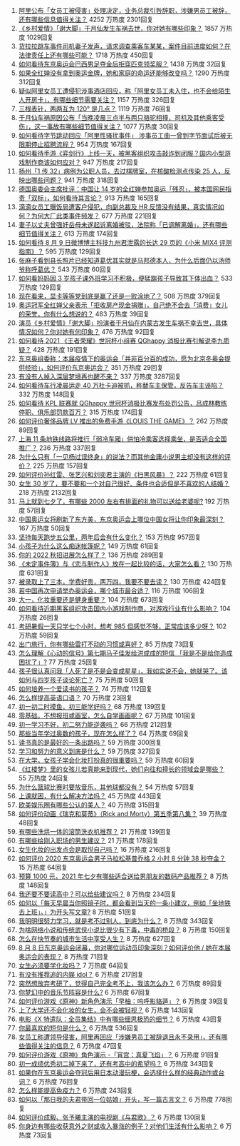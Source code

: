 1. [阿里公布「女员工被侵害」处理决定，业务总裁引咎辞职，涉嫌男员工被辞，还有哪些信息值得关注？](https://www.zhihu.com/question/478321920) 4252 万热度 2301回复
1. [《乡村爱情》「谢大脚」于月仙发生车祸去世，你对她有哪些印象？](https://www.zhihu.com/question/478406328) 1857 万热度 1029回复
1. [货拉拉跳车事件司机妻子发声，请求调查乘客车某某，案件目前进度如何？在法律责任上还有哪些可能？](https://www.zhihu.com/question/478170030) 1718 万热度 450回复
1. [如何看待东京奥运会巴西男足夺金后拒穿匹克领奖服？](https://www.zhihu.com/question/478229387) 1438 万热度 32回复
1. [如果全红婵没有拿到奥运金牌，她和家庭的命运还能够改变吗？](https://www.zhihu.com/question/478200454) 1290 万热度 312回复
1. [疑似阿里女员工遭侵犯涉事酒店回应，称「阿里女员工未入住，也不会给陌生人开房卡」，有哪些细节需要关注？](https://www.zhihu.com/question/478385767) 1157 万热度 326回复
1. [三根表针，两两互为 120° 是几点？](https://www.zhihu.com/question/351130108) 1119 万热度 76回复
1. [于月仙车祸原因公布「当晚凌晨三点半与两只骆驼相撞，司机及其他乘客受伤」，这一事故有哪些细节值得关注？](https://www.zhihu.com/question/478494234) 1077 万热度 30回复
1. [如何看待字节跳动回应「阿里性骚扰事件」 涉事员工曲一曾到字节面试后被无限期停止招聘流程？](https://www.zhihu.com/question/478418315) 954 万热度 167回复
1. [如何看待手游《弈剑行》上线一天，被黑客组织攻击敲诈到闭服？国内小型游戏制作商该如何应对？](https://www.zhihu.com/question/477964555) 947 万热度 217回复
1. [扬州「1 传 32」病例为公职人员，去过棋牌室，在核酸检测点传染 25 人，反映出哪些问题？](https://www.zhihu.com/question/478269751) 941 万热度 318回复
1. [德国奥委会主席批评：中国让 14 岁的全红婵参加奥运「残忍」，被本国网民指责「双标」，如何看待其言论？](https://www.zhihu.com/question/478488762) 913 万热度 165回复
1. [滴滴女员工曝饭局遭客户侵犯，向副总裁及 HR 反馈没有结果，真实情况如何？为何大厂此类事件频发？](https://www.zhihu.com/question/478348774) 677 万热度 221回复
1. [妻子以丈夫曾强奸岳母未遂起诉离婚被驳，法院称「已调解离婚」，还有哪些细节值得关注？](https://www.zhihu.com/question/477782616) 613 万热度 174回复
1. [如何看待 8 月 9 日微博博主科技九州君泄露的长达 29 页的《小米 MIX4 评测指南》？](https://www.zhihu.com/question/478401959) 595 万热度 129回复
1. [张麻子看到县长照片已经知道葛优其实就是马邦德本人，为什么后面仍以汤师爷称呼葛优？](https://www.zhihu.com/question/471388349) 543 万热度 60回复
1. [如何看妈妈因 3 岁孩子课外班学习不积极，便猛踹孩子导致其下体出血？](https://www.zhihu.com/question/478263219) 533 万热度 129回复
1. [现在看来，显卡等等党到底是赢了还是一败涂地了？](https://www.zhihu.com/question/476894206) 508 万热度 379回复
1. [奥运冠军全红婵父亲表示「拒收房产现金捐赠」，自己绝不会去「消费」女儿的荣誉，你有什么想说的？](https://www.zhihu.com/question/478354484) 483 万热度 39回复
1. [演员《乡村爱情》「谢大脚」扮演者于月仙在内蒙古发生车祸不幸去世，具体情况如何？你对她有何印象？](https://www.zhihu.com/question/478408816) 476 万热度 92回复
1. [如何看待 2021 《王者荣耀》世冠杯小组赛 QGhappy 消极比赛引解说李九质疑？](https://www.zhihu.com/question/478252451) 428 万热度 191回复
1. [东京奥组委称：本届疫情下的奥运会「并非百分百的成功，愿为北京冬奥会提供经验」，如何评价东京奥运会？](https://www.zhihu.com/question/478442115) 351 万热度 29回复
1. [有没有人掉入深层梦境再也醒不来？](https://www.zhihu.com/question/376453350) 337 万热度 3287回复
1. [如何看待车行凌晨运走 40 万杜卡迪被抓，称替车主保管，反告车主诬陷？](https://www.zhihu.com/question/477988992) 332 万热度 148回复
1. [如何看待 KPL 联赛就 QGhappy 世冠杯消极比赛发布处罚公告，吕成林教练停职、俱乐部罚款百万？](https://www.zhihu.com/question/478497689) 315 万热度 174回复
1. [如何评价奢侈品牌 LV 推出的免费手游《LOUIS THE GAME》？](https://www.zhihu.com/question/477530456) 262 万热度 89回复
1. [上海 11 条地铁线路将推行「弱冷车厢」供怕冷乘客选择乘坐，是否适合全国推广？](https://www.zhihu.com/question/477760578) 236 万热度 337回复
1. [为什么只有「一见杨过误终身」的说法？而其他金庸小说男主却没有这样的评价？](https://www.zhihu.com/question/20609051) 225 万热度 157回复
1. [如何评价孙红雷、张艺兴和刘奕君主演的《扫黑风暴》？](https://www.zhihu.com/question/478490865) 222 万热度 61回复
1. [女生 30 岁了，要不要和一个对自己很好、条件也合适但是不喜欢的人结婚？](https://www.zhihu.com/question/463821091) 218 万热度 2132回复
1. [马上就到七夕了，有哪些 2000 左右有排面的礼物可以送给老婆呢?](https://www.zhihu.com/question/338341564) 192 万热度 57回复
1. [中国奥运女将刷新了东方美，东京奥运会上哪位中国女将让你印象最深刻？](https://www.zhihu.com/question/478209975) 167 万热度 50回复
1. [坚持每天跑步五公里，两年后会有什么变化？](https://www.zhihu.com/question/418315082) 153 万热度 957回复
1. [小孩子为什么这么痴迷帐篷呢？](https://www.zhihu.com/question/39266680) 149 万热度 61回复
1. [你的 2022 秋招进展怎么样了？](https://www.zhihu.com/question/351714717) 136 万热度 289回复
1. [《未定事件簿》与《恋与制作人》放在一起比较的话，大家怎么看？](https://www.zhihu.com/question/411091276) 130 万热度 631回复
1. [被录取上了三本，学费好贵，两万四，我要不要去读？](https://www.zhihu.com/question/419727454) 130 万热度 424回复
1. [若中国再次申请举办奥运会，哪个城市最合适？](https://www.zhihu.com/question/49192819) 116 万热度 106回复
1. [大一，化妆重要还是健身重要？](https://www.zhihu.com/question/477564133) 104 万热度 673回复
1. [如何看待近期黑客组织攻击国内小游戏制作商，对游戏行业有什么影响？](https://www.zhihu.com/question/478177595) 104 万热度 26回复
1. [考研暑假一天只学七个小时，想考 985 但感觉不够，正常应该多少呀？](https://www.zhihu.com/question/477621630) 102 万热度 59回复
1. [出门旅行，你有哪些雷打不动的习惯或喜好？](https://www.zhihu.com/question/477032474) 85 万热度 73回复
1. [怎么理解《心动的信号》第七期马子佳发给洪成成的短信 「我是不是给你造成困扰了」?](https://www.zhihu.com/question/477616216) 77 万热度 25回复
1. [孩子很认真问我「人死了是不是会变成星星」，我如实说不会，她就哭了。该如何与四岁孩子谈论死亡？](https://www.zhihu.com/question/477396986) 75 万热度 50回复
1. [如何培养一个爱读书的孩子？](https://www.zhihu.com/question/474337563) 74 万热度 112回复
1. [怎么样提高英语口语？](https://www.zhihu.com/question/30687840) 70 万热度 23回复
1. [初一初二时摸鱼，初三能学好吗？](https://www.zhihu.com/question/478391356) 68 万热度 139回复
1. [零基础，不想报班或画室，怎么自学画画呢？](https://www.zhihu.com/question/22053236) 67 万热度 101回复
1. [初一学习不好，初二努力能逆袭吗？](https://www.zhihu.com/question/477718245) 66 万热度 212回复
1. [那些当年学过奥数的孩子，现在怎么样了？](https://www.zhihu.com/question/370029426) 64 万热度 69回复
1. [读书真的是最好的一条出路吗？](https://www.zhihu.com/question/476806502) 59 万热度 300回复
1. [学习和努力的意义到底是什么？](https://www.zhihu.com/question/476053113) 59 万热度 327回复
1. [在大学，女孩子学会化妆打扮真的很重要吗？](https://www.zhihu.com/question/477564085) 59 万热度 60回复
1. [《红楼梦》里的女孩儿若真能来到现代，她们向往和擅长的领域会是哪些？](https://www.zhihu.com/question/475798022) 55 万热度 24回复
1. [为什么篮球比赛时要放音乐，其他球都没有？](https://www.zhihu.com/question/20645773) 54 万热度 57回复
1. [上课就困，有什么解决方法吗？](https://www.zhihu.com/question/473640297) 45 万热度 443回复
1. [欧美娱乐圈有哪些公认的美人？](https://www.zhihu.com/question/267116569) 40 万热度 315回复
1. [如何评价动画《瑞克和莫蒂》（Rick and Morty）第五季第八集？](https://www.zhihu.com/question/476671884) 39 万热度 48回复
1. [有哪些洗烘一体的滚筒洗衣机推荐？](https://www.zhihu.com/question/21278313) 21 万热度 139回复
1. [有哪些给刚入职场的男生建议？](https://www.zhihu.com/question/465744976) 21 万热度 178回复
1. [女生化妆的出发点会是取悦自己吗？](https://www.zhihu.com/question/477564150) 16 万热度 216回复
1. [如何评价 2020 东京奥运会男子马拉松基普乔格 2 小时 8 分钟 38 秒夺金？](https://www.zhihu.com/question/478130962) 15 万热度 64回复
1. [预算 1000 元，2021 年七夕有哪些适合送给男朋友的数码产品推荐？](https://www.zhihu.com/question/475269484) 8 万热度 148回复
1. [我还要不要读高中？可以给些建议吗？](https://www.zhihu.com/question/478344835) 8 万热度 234回复
1. [如何以「每天早晨当你照镜子时，都会看到当天的一条小建议，例如「坐地铁去上班」。」为开头写文章?](https://www.zhihu.com/question/477856579) 8 万热度 51回复
1. [我明明很努力学习，就是考不过别人，到底为什么？](https://www.zhihu.com/question/477093479) 8 万热度 343回复
1. [为啥网络小说和传统武侠小说比很少有下毒，中毒的桥段？](https://www.zhihu.com/question/466556670) 8 万热度 150回复
1. [怎么在快节奏的城市生活中享受人生？](https://www.zhihu.com/question/478215845) 8 万热度 627回复
1. [8 月 8 日东京奥运会闭幕，你对哪位运动员印象深刻？如何评价他 / 她在本届奥运会的表现？](https://www.zhihu.com/question/478137840) 8 万热度 71回复
1. [女生必须要学化妆吗？](https://www.zhihu.com/question/477564094) 7 万热度 64回复
1. [有没有推荐追的内娱 idol？](https://www.zhihu.com/question/477284054) 6 万热度 217回复
1. [突然想放弃考研了，觉得自己完全考不上，我该怎么办？](https://www.zhihu.com/question/478339933) 6 万热度 89回复
1. [你梦幻中的音乐节阵容是什么?](https://www.zhihu.com/question/478128834) 6 万热度 67回复
1. [如何评价游戏《原神》新角色演示「早柚：呜呼影貉遁」？](https://www.zhihu.com/question/478047958) 6 万热度 39回复
1. [上了大学还不会化妆的女生，会不会被轻视？](https://www.zhihu.com/question/477564047) 6 万热度 143回复
1. [电影《X 特遣队：全员集结》中有哪些细思极恐的细节？](https://www.zhihu.com/question/477679459) 6 万热度 43回复
1. [你最喜欢的短句是什么？](https://www.zhihu.com/question/426690828) 6 万热度 536回复
1. [女员工称遭领导侵害，阿里再回应「涉嫌男员工被辞退且永不录用」，还有哪些值得关注的信息？](https://www.zhihu.com/question/478319581) 6 万热度 47回复
1. [如何评价游戏《原神》角色演示 -「宵宫：真夏飞焰」？](https://www.zhihu.com/question/478387968) 6 万热度 91回复
1. [初一成绩优秀初二掉下来了，还有考高中的希望吗？](https://www.zhihu.com/question/476698768) 6 万热度 343回复
1. [如果你在东京奥运会夺冠后用日本动漫玩梗，会选择什么样的经典动作或台词？](https://www.zhihu.com/question/477964554) 6 万热度 76回复
1. [怎么样能提高免疫力？](https://www.zhihu.com/question/19834799) 6 万热度 243回复
1. [如何以「那日我的夫君带回一位姑娘」开头，写一篇古言文？](https://www.zhihu.com/question/395513134) 6 万热度 778回复
1. [如何评价成毅、张予曦主演的电视剧《与君歌》？](https://www.zhihu.com/question/476012039) 6 万热度 130回复
1. [你身边有哪些收获意外之财或收入暴涨的例子？对他们生活有什么影响？](https://www.zhihu.com/question/478189302) 6 万热度 73回复